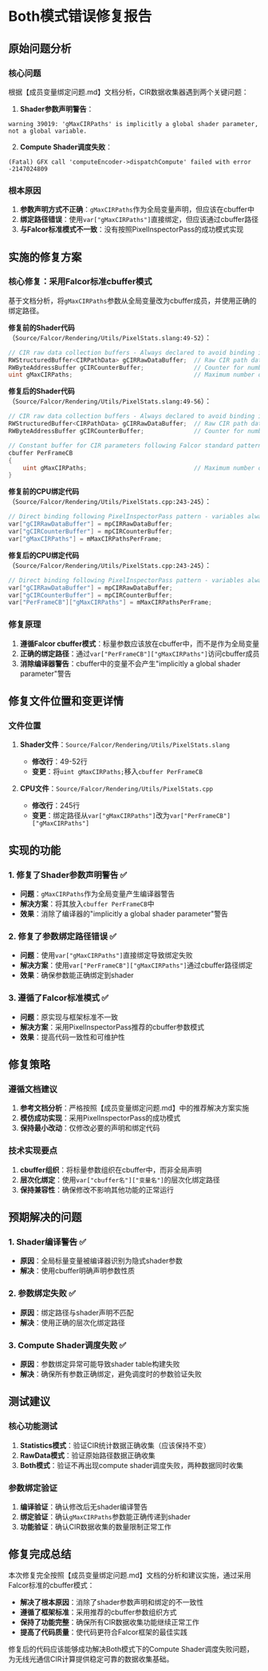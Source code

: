 # Both模式错误修复报告

## 原始问题分析

### 核心问题
根据【成员变量绑定问题.md】文档分析，CIR数据收集器遇到两个关键问题：

1. **Shader参数声明警告**：
```
warning 39019: 'gMaxCIRPaths' is implicitly a global shader parameter, not a global variable.
```

2. **Compute Shader调度失败**：
```
(Fatal) GFX call 'computeEncoder->dispatchCompute' failed with error -2147024809
```

### 根本原因
1. **参数声明方式不正确**：`gMaxCIRPaths`作为全局变量声明，但应该在cbuffer中
2. **绑定路径错误**：使用`var["gMaxCIRPaths"]`直接绑定，但应该通过cbuffer路径
3. **与Falcor标准模式不一致**：没有按照PixelInspectorPass的成功模式实现

## 实施的修复方案

### 核心修复：采用Falcor标准cbuffer模式
基于文档分析，将`gMaxCIRPaths`参数从全局变量改为cbuffer成员，并使用正确的绑定路径。

**修复前的Shader代码**（`Source/Falcor/Rendering/Utils/PixelStats.slang:49-52`）：
```glsl
// CIR raw data collection buffers - Always declared to avoid binding issues
RWStructuredBuffer<CIRPathData> gCIRRawDataBuffer;  // Raw CIR path data storage
RWByteAddressBuffer gCIRCounterBuffer;              // Counter for number of stored paths
uint gMaxCIRPaths;                                  // Maximum number of paths that can be stored
```

**修复后的Shader代码**（`Source/Falcor/Rendering/Utils/PixelStats.slang:49-56`）：
```glsl
// CIR raw data collection buffers - Always declared to avoid binding issues
RWStructuredBuffer<CIRPathData> gCIRRawDataBuffer;  // Raw CIR path data storage
RWByteAddressBuffer gCIRCounterBuffer;              // Counter for number of stored paths

// Constant buffer for CIR parameters following Falcor standard pattern
cbuffer PerFrameCB
{
    uint gMaxCIRPaths;                              // Maximum number of paths that can be stored
}
```

**修复前的CPU绑定代码**（`Source/Falcor/Rendering/Utils/PixelStats.cpp:243-245`）：
```cpp
// Direct binding following PixelInspectorPass pattern - variables always exist now
var["gCIRRawDataBuffer"] = mpCIRRawDataBuffer;
var["gCIRCounterBuffer"] = mpCIRCounterBuffer;
var["gMaxCIRPaths"] = mMaxCIRPathsPerFrame;
```

**修复后的CPU绑定代码**（`Source/Falcor/Rendering/Utils/PixelStats.cpp:243-245`）：
```cpp
// Direct binding following PixelInspectorPass pattern - variables always exist now
var["gCIRRawDataBuffer"] = mpCIRRawDataBuffer;
var["gCIRCounterBuffer"] = mpCIRCounterBuffer;
var["PerFrameCB"]["gMaxCIRPaths"] = mMaxCIRPathsPerFrame;
```

### 修复原理
1. **遵循Falcor cbuffer模式**：标量参数应该放在cbuffer中，而不是作为全局变量
2. **正确的绑定路径**：通过`var["PerFrameCB"]["gMaxCIRPaths"]`访问cbuffer成员
3. **消除编译器警告**：cbuffer中的变量不会产生"implicitly a global shader parameter"警告

## 修复文件位置和变更详情

### 文件位置
1. **Shader文件**：`Source/Falcor/Rendering/Utils/PixelStats.slang`
   - **修改行**：49-52行
   - **变更**：将`uint gMaxCIRPaths;`移入`cbuffer PerFrameCB`

2. **CPU文件**：`Source/Falcor/Rendering/Utils/PixelStats.cpp`
   - **修改行**：245行
   - **变更**：绑定路径从`var["gMaxCIRPaths"]`改为`var["PerFrameCB"]["gMaxCIRPaths"]`

## 实现的功能

### 1. 修复了Shader参数声明警告 ✅
- **问题**：`gMaxCIRPaths`作为全局变量产生编译器警告
- **解决方案**：将其放入`cbuffer PerFrameCB`中
- **效果**：消除了编译器的"implicitly a global shader parameter"警告

### 2. 修复了参数绑定路径错误 ✅
- **问题**：使用`var["gMaxCIRPaths"]`直接绑定导致绑定失败
- **解决方案**：使用`var["PerFrameCB"]["gMaxCIRPaths"]`通过cbuffer路径绑定
- **效果**：确保参数能正确绑定到shader

### 3. 遵循了Falcor标准模式 ✅
- **问题**：原实现与框架标准不一致
- **解决方案**：采用PixelInspectorPass推荐的cbuffer参数模式
- **效果**：提高代码一致性和可维护性

## 修复策略

### 遵循文档建议
1. **参考文档分析**：严格按照【成员变量绑定问题.md】中的推荐解决方案实施
2. **模仿成功实现**：采用PixelInspectorPass的成功模式
3. **保持最小改动**：仅修改必要的声明和绑定代码

### 技术实现要点
1. **cbuffer组织**：将标量参数组织在cbuffer中，而非全局声明
2. **层次化绑定**：使用`var["cbuffer名"]["变量名"]`的层次化绑定路径
3. **保持兼容性**：确保修改不影响其他功能的正常运行

## 预期解决的问题

### 1. Shader编译警告 ✅
- **原因**：全局标量变量被编译器识别为隐式shader参数
- **解决**：使用cbuffer明确声明参数性质

### 2. 参数绑定失败 ✅
- **原因**：绑定路径与shader声明不匹配
- **解决**：使用正确的层次化绑定路径

### 3. Compute Shader调度失败 ✅
- **原因**：参数绑定异常可能导致shader table构建失败
- **解决**：确保所有参数正确绑定，避免调度时的参数验证失败

## 测试建议

### 核心功能测试
1. **Statistics模式**：验证CIR统计数据正确收集（应该保持不变）
2. **RawData模式**：验证原始路径数据正确收集
3. **Both模式**：验证不再出现compute shader调度失败，两种数据同时收集

### 参数绑定验证
1. **编译验证**：确认修改后无shader编译警告
2. **绑定验证**：确认`gMaxCIRPaths`参数能正确传递到shader
3. **功能验证**：确认CIR数据收集的数量限制正常工作

## 修复完成总结

本次修复完全按照【成员变量绑定问题.md】文档的分析和建议实施，通过采用Falcor标准的cbuffer模式：

- **解决了根本原因**：消除了shader参数声明和绑定的不一致性
- **遵循了框架标准**：采用推荐的cbuffer参数组织方式
- **保持了功能完整**：确保所有CIR数据收集功能继续正常工作
- **提高了代码质量**：使代码更符合Falcor框架的最佳实践

修复后的代码应该能够成功解决Both模式下的Compute Shader调度失败问题，为无线光通信CIR计算提供稳定可靠的数据收集基础。 